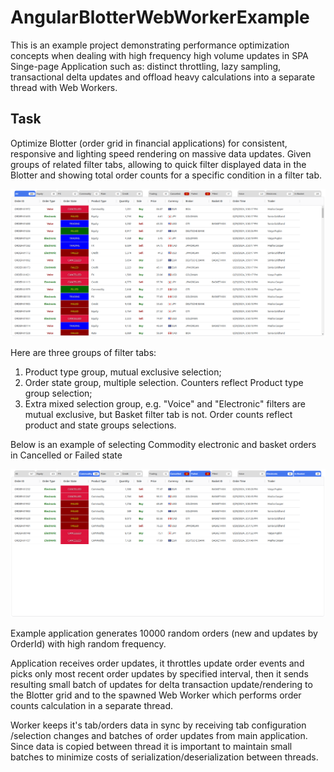 # AngularBlotterWebWorkerExample

This is an example project demonstrating performance optimization concepts when dealing with high frequency high volume updates in SPA Singe-page Application such as: distinct throttling, lazy sampling, transactional delta updates and offload heavy calculations into a separate thread with Web Workers.

## Task
Optimize Blotter (order grid in financial applications) for consistent, responsive and lighting speed rendering on massive data updates. Given groups of related filter tabs, allowing to quick filter displayed data in the Blotter and showing total order counts for a specific condition in a filter tab.

![Alt Blotter](./Blotter-001.png)

Here are three groups of filter tabs:
1. Product type group, mutual exclusive selection;
2. Order state group, multiple selection. Counters reflect Product type group selection;
3. Extra mixed selection group, e.g. "Voice" and "Electronic" filters are mutual exclusive, but Basket filter tab is not. Order counts reflect product and state groups selections.

Below is an example of selecting Commodity electronic and basket orders in Cancelled or Failed state

![Alt Blotter with filter selection](./Blotter-002.png)

Example application generates 10000 random orders (new and updates by OrderId) with high random frequency. 

Application receives order updates, it throttles update order events and picks only most recent order updates by specified interval, then it sends resulting small batch of updates for delta transaction update/rendering to the Blotter grid and to the spawned Web Worker which performs order counts calculation in a separate thread. 

Worker keeps it's tab/orders data in sync by receiving tab configuration /selection changes and batches of order updates from main application. Since data is copied between thread it is important to maintain small batches to minimize costs of serialization/deserialization between threads.
